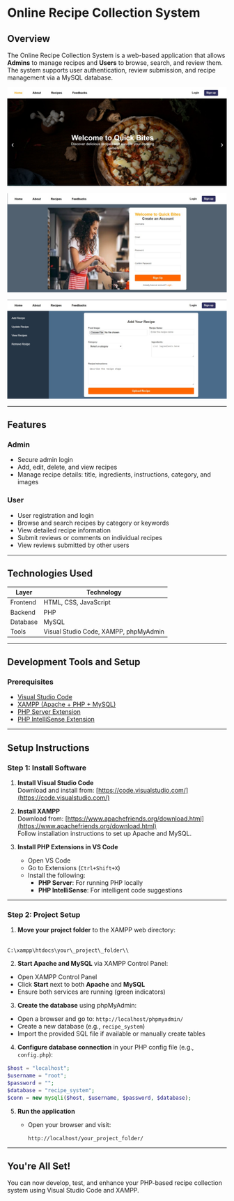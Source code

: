 # Online Recipe Collection System

## Overview

The Online Recipe Collection System is a web-based application that allows **Admins** to manage recipes and **Users** to browse, search, and review them. The system supports user authentication, review submission, and recipe management via a MySQL database.

![Online Recipe Screenshot](https://raw.githubusercontent.com/Ilmaa2003/Online-Recipe-Collection/main/Images/IMG-20250619-WA0028.jpg)

![Online Recipe Screenshot](https://raw.githubusercontent.com/Ilmaa2003/Online-Recipe-Collection/main/Images/IMG-20250619-WA0025.jpg)

![Online Recipe Screenshot](https://raw.githubusercontent.com/Ilmaa2003/Online-Recipe-Collection/main/Images/IMG-20250619-WA0023.jpg)

---

## Features

### Admin

- Secure admin login
- Add, edit, delete, and view recipes
- Manage recipe details: title, ingredients, instructions, category, and images

### User

- User registration and login
- Browse and search recipes by category or keywords
- View detailed recipe information
- Submit reviews or comments on individual recipes
- View reviews submitted by other users

---

## Technologies Used

| Layer      | Technology         |
|------------|--------------------|
| Frontend   | HTML, CSS, JavaScript |
| Backend    | PHP                |
| Database   | MySQL              |
| Tools      | Visual Studio Code, XAMPP, phpMyAdmin |

---

## Development Tools and Setup

### Prerequisites

- [Visual Studio Code](https://code.visualstudio.com/)
- [XAMPP (Apache + PHP + MySQL)](https://www.apachefriends.org/download.html)
- [PHP Server Extension](https://marketplace.visualstudio.com/items?itemName=brapifra.phpserver)
- [PHP IntelliSense Extension](https://marketplace.visualstudio.com/items?itemName=felixfbecker.php-intellisense)

---

## Setup Instructions

### Step 1: Install Software

1. **Install Visual Studio Code**  
   Download and install from: [https://code.visualstudio.com/](https://code.visualstudio.com/)

2. **Install XAMPP**  
   Download from: [https://www.apachefriends.org/download.html](https://www.apachefriends.org/download.html)  
   Follow installation instructions to set up Apache and MySQL.

3. **Install PHP Extensions in VS Code**  
   - Open VS Code  
   - Go to Extensions (`Ctrl+Shift+X`)  
   - Install the following:
     - **PHP Server**: For running PHP locally
     - **PHP IntelliSense**: For intelligent code suggestions

---

### Step 2: Project Setup

1. **Move your project folder** to the XAMPP web directory:
```

C:\xampp\htdocs\your\_project\_folder\\

````

2. **Start Apache and MySQL** via XAMPP Control Panel:
- Open XAMPP Control Panel
- Click **Start** next to both **Apache** and **MySQL**
- Ensure both services are running (green indicators)

3. **Create the database** using phpMyAdmin:
- Open a browser and go to: `http://localhost/phpmyadmin/`
- Create a new database (e.g., `recipe_system`)
- Import the provided SQL file if available or manually create tables

4. **Configure database connection** in your PHP config file (e.g., `config.php`):
```php
$host = "localhost";
$username = "root";
$password = "";
$database = "recipe_system";
$conn = new mysqli($host, $username, $password, $database);
```

5. **Run the application**

   * Open your browser and visit:

     ```
     http://localhost/your_project_folder/
     ```

-----

## You're All Set!

You can now develop, test, and enhance your PHP-based recipe collection system using Visual Studio Code and XAMPP.


